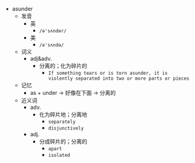- asunder
  - 发音
    - 英
      - `/ə'sʌndər/`
    - 美
      - `/ə'sʌndə/`
  - 词义
    - adj&adv.
      - 分离的；化为碎片的
        - `If something tears or is torn asunder, it is violently separated into two or more parts or pieces`
  - 记忆
    - as + under → 好像在下面 → 分离的
  - 近义词
    - adv.
      - 化为碎片地；分离地
        - `separately`
        - `disjunctively`
    - adj.
      - 分成碎片的；分离的
        - `apart`
        - `isolated`
